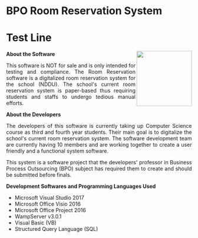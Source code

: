 # BPO Room Reservation System
# Test Line
<img src="https://github.com/najlaButucan/bpo-reservation-system/blob/master/reserve-icon_rnd1.png" align="right" width="150px" height="150px" /> 

<strong>About the Software</strong>
<br/>
<p align="justify">This software is NOT for sale and is only intended for testing and compliance. The Room Reservation software is a digitalized room reservation system for the school (NDDU). The school's current room reservation system is paper-based thus requiring students and staffs to undergo tedious manual efforts.</p>

<strong>About the Developers</strong>
<br/>
<p align="justify">The developers of this software is currently taking up Computer Science course as third and fourth year students. Their main goal is to digitalize the school's current room reservation system. The software development team are currently having 10 members and are working together to create a user friendly and a functional system software.</p>

<p align="justify">This system is a software project that the developers' professor in Business Process Outsourcing (BPO) subject has required them to create and should be submitted before finals.</p>

<strong>Development Softwares and Programming Languages Used</strong>
<ul>
  <li>Microsoft Visual Studio 2017</li>
  <li>Microsoft Office Visio 2016</li>
  <li>Microsoft Office Project 2016</li>
  <li>WampServer v3.0.1</li>
  <li>Visual Basic (VB)</li>
  <li>Structured Query Language (SQL)</li>
</ul>
